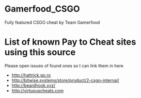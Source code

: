 # Gamerfood_CSGO
Fully featured CSGO cheat by Team Gamerfood

# List of known Pay to Cheat sites using this source
Please open issues of found ones so I can link them in here

* http://hattrick.go.ro
* http://bitwise.systems/store/product/2-csgo-internal/
* http://beardhook.xyz/
* http://virtuouscheats.com
